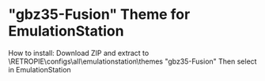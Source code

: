 # "gbz35-Fusion" Theme for EmulationStation

How to install: Download ZIP and extract to \\RETROPIE\configs\all\emulationstation\themes "gbz35-Fusion" Then select in EmulationStation
